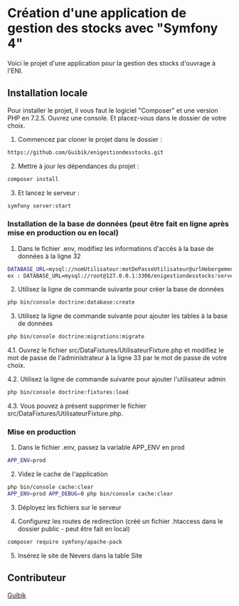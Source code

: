 # Création d'une application de gestion des stocks avec "Symfony 4"

Voici le projet d'une application pour la gestion des stocks d'ouvrage à l'ENI.


## Installation locale

Pour installer le projet, il vous faut le logiciel "Composer" et une version PHP en 7.2.5.
Ouvrez une console. Et placez-vous dans le dossier de votre choix.

1. Commencez par cloner le projet dans le dossier :
```bash
https://github.com/Guibik/enigestiondesstocks.git
```
2. Mettre à jour les dépendances du projet :
```bash
composer install
```

3. Et lancez le serveur :
```bash
symfony server:start
```


### Installation de la base de données (peut être fait en ligne après mise en production ou en local)
1. Dans le fichier .env, modifiez les informations d'accès à la base de données à la ligne 32
```bash
DATABASE_URL=mysql://nomUtilisateur:motDePasseUtilisateur@urlHebergement/nomDeLaBase
ex : DATABASE_URL=mysql://root@127.0.0.1:3306/enigestiondesstocks?serverVersion=10.4.10-MariaDB
```

2. Utilisez la ligne de commande suivante pour créer la base de données
```bash
php bin/console doctrine:database:create
```

3. Utilisez la ligne de commande suivante pour ajouter les tables à la base de données
```bash
php bin/console doctrine:migrations:migrate
```

4.1. Ouvrez le fichier src/DataFixtures/UtilisateurFixture.php et modifiez le mot de passe de l'administrateur à la ligne 33 par le mot de passe de votre choix.

4.2. Utilisez la ligne de commande suivante pour ajouter l'utilisateur admin
```bash
php bin/console doctrine:fixtures:load
```

4.3. Vous pouvez à présent supprimer le fichier src/DataFixtures/UtilisateurFixture.php.



### Mise en production

1. Dans le fichier .env, passez la variable APP_ENV en prod
```bash
APP_ENV=prod
```

2. Videz le cache de l'application
```bash
php bin/console cache:clear
APP_ENV=prod APP_DEBUG=0 php bin/console cache:clear
```

3. Déployez les fichiers sur le serveur

4. Configurez les routes de redirection (créé un fichier .htaccess dans le dossier public - peut être fait en local)
```bash
composer require symfony/apache-pack
```

5. Insérez le site de Nevers dans la table Site


## Contributeur

[Guibik](https://github.com/Guibik)

